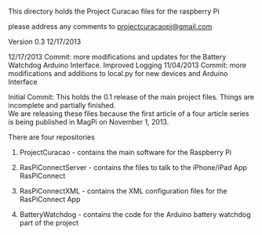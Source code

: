 This directory holds the Project Curacao files for the raspberry Pi

please address any comments to projectcuracaopi@gmail.com

Version 0.3 12/17/2013

12/17/2013 Commit: more modifications and updates for the Battery Watchdog Arduino Interface.  Improved Logging 
11/04/2013 Commit: more modifications and additions to local.py for new devices and Arduino Interface


Initial Commit:  This holds the 0.1 release of the main project files.  Things are incomplete and partially finished.  
We are releasing these files because the first article of a four article series is being
published in MagPi on November 1, 2013.

There are four repositories 

1) ProjectCuracao - contains the main software for the Raspberry Pi 

2) RasPiConnectServer - contains the files to talk to the iPhone/iPad App RasPiConnect 

3) RasPiConnectXML - contains the XML configuration files for the RasPiConnect App

4) BatteryWatchdog - contains the code for the Arduino battery watchdog part of the project 



